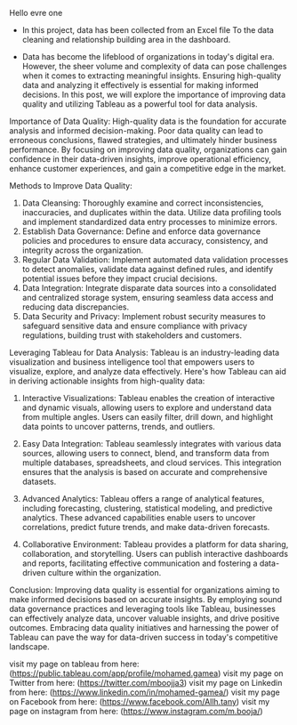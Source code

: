 Hello evre one

- In this project, data has been collected from an Excel file
To the data cleaning and relationship building area in the dashboard.

- Data has become the lifeblood of organizations in today's digital era. However, the sheer volume and complexity of data can pose challenges when it comes to extracting meaningful insights. Ensuring high-quality data and analyzing it effectively is essential for making informed decisions. In this post, we will explore the importance of improving data quality and utilizing Tableau as a powerful tool for data analysis.

Importance of Data Quality:
High-quality data is the foundation for accurate analysis and informed decision-making. Poor data quality can lead to erroneous conclusions, flawed strategies, and ultimately hinder business performance. By focusing on improving data quality, organizations can gain confidence in their data-driven insights, improve operational efficiency, enhance customer experiences, and gain a competitive edge in the market.

Methods to Improve Data Quality:
1. Data Cleansing: Thoroughly examine and correct inconsistencies, inaccuracies, and duplicates within the data. Utilize data profiling tools and implement standardized data entry processes to minimize errors.
2. Establish Data Governance: Define and enforce data governance policies and procedures to ensure data accuracy, consistency, and integrity across the organization.
3. Regular Data Validation: Implement automated data validation processes to detect anomalies, validate data against defined rules, and identify potential issues before they impact crucial decisions.
4. Data Integration: Integrate disparate data sources into a consolidated and centralized storage system, ensuring seamless data access and reducing data discrepancies.
5. Data Security and Privacy: Implement robust security measures to safeguard sensitive data and ensure compliance with privacy regulations, building trust with stakeholders and customers.

Leveraging Tableau for Data Analysis:
Tableau is an industry-leading data visualization and business intelligence tool that empowers users to visualize, explore, and analyze data effectively. Here's how Tableau can aid in deriving actionable insights from high-quality data:

1. Interactive Visualizations: Tableau enables the creation of interactive and dynamic visuals, allowing users to explore and understand data from multiple angles. Users can easily filter, drill down, and highlight data points to uncover patterns, trends, and outliers.

2. Easy Data Integration: Tableau seamlessly integrates with various data sources, allowing users to connect, blend, and transform data from multiple databases, spreadsheets, and cloud services. This integration ensures that the analysis is based on accurate and comprehensive datasets.

3. Advanced Analytics: Tableau offers a range of analytical features, including forecasting, clustering, statistical modeling, and predictive analytics. These advanced capabilities enable users to uncover correlations, predict future trends, and make data-driven forecasts.

4. Collaborative Environment: Tableau provides a platform for data sharing, collaboration, and storytelling. Users can publish interactive dashboards and reports, facilitating effective communication and fostering a data-driven culture within the organization.

Conclusion:
Improving data quality is essential for organizations aiming to make informed decisions based on accurate insights. By employing sound data governance practices and leveraging tools like Tableau, businesses can effectively analyze data, uncover valuable insights, and drive positive outcomes. Embracing data quality initiatives and harnessing the power of Tableau can pave the way for data-driven success in today's competitive landscape.

visit my page on tableau from here: (https://public.tableau.com/app/profile/mohamed.gamea)
visit my page on Twitter from here: (https://twitter.com/mboojja3)
visit my page on Linkedin from here: (https://www.linkedin.com/in/mohamed-gamea/)
visit my page on Facebook from here: (https://www.facebook.com/Allh.tany)
visit my page on instagram from here: (https://www.instagram.com/m.booja/)
